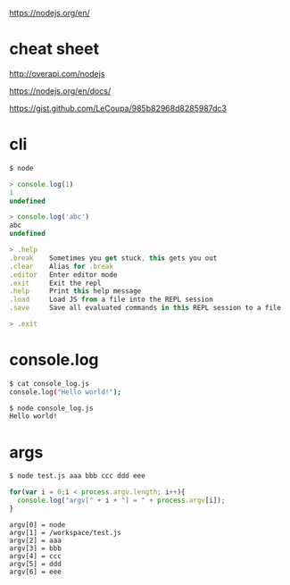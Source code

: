 https://nodejs.org/en/

# cheat sheet

http://overapi.com/nodejs

https://nodejs.org/en/docs/

https://gist.github.com/LeCoupa/985b82968d8285987dc3

# cli
```js
$ node

> console.log(1)
1
undefined

> console.log('abc')
abc
undefined

> .help
.break    Sometimes you get stuck, this gets you out
.clear    Alias for .break
.editor   Enter editor mode
.exit     Exit the repl
.help     Print this help message
.load     Load JS from a file into the REPL session
.save     Save all evaluated commands in this REPL session to a file

> .exit
```


# console.log
```sh
$ cat console_log.js
console.log("Hello world!");

$ node console_log.js
Hello world!
```

# args

```sh
$ node test.js aaa bbb ccc ddd eee
```

```js
for(var i = 0;i < process.argv.length; i++){
  console.log("argv[" + i + "] = " + process.argv[i]);
}
```

```
argv[0] = node
argv[1] = /workspace/test.js
argv[2] = aaa
argv[3] = bbb
argv[4] = ccc
argv[5] = ddd
argv[6] = eee
```
